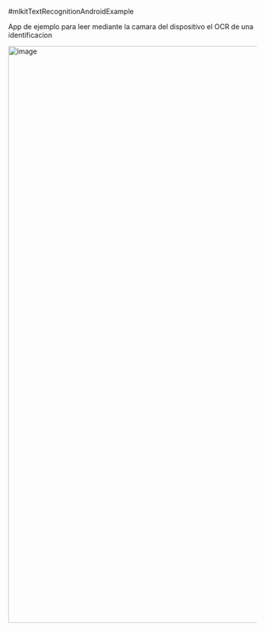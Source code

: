 #mlkitTextRecognitionAndroidExample

App de ejemplo para leer mediante la camara del dispositivo el OCR de una identificacion

<img width="540" height="1170" alt="image" src="https://github.com/user-attachments/assets/700735ff-2b74-4d9e-a52e-e1fc18a2b028" />
